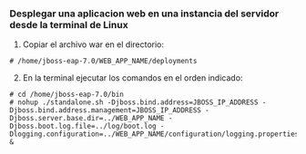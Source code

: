 ### Desplegar una aplicacion web en una instancia del servidor desde la terminal de Linux

1. Copiar el archivo war en el directorio:

```
# /home/jboss-eap-7.0/WEB_APP_NAME/deployments
```

2. En la terminal ejecutar los comandos en el orden indicado:

```
# cd /home/jboss-eap-7.0/bin
# nohup ./standalone.sh -Djboss.bind.address=JBOSS_IP_ADDRESS -Djboss.bind.address.management=JBOSS_IP_ADDRESS -Djboss.server.base.dir=../WEB_APP_NAME -Djboss.boot.log.file=../log/boot.log -Dlogging.configuration=../WEB_APP_NAME/configuration/logging.properties &
```

